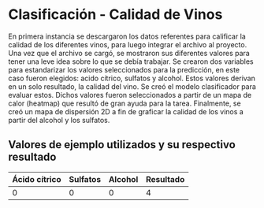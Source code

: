 # Clasificación - Calidad de Vinos
En primera instancia se descargaron los datos referentes para calificar la calidad de los
diferentes vinos, para luego integrar el archivo al proyecto. Una vez que el archivo se
cargó, se mostraron sus diferentes valores para tener una leve idea sobre lo que se debía
trabajar. Se crearon dos variables para estandarizar los valores seleccionados para la 
predicción, en este caso fueron elegidos: acido cítrico, sulfatos y alcohol. Estos valores
derivan en un solo resultado, la calidad del vino. Se creó el modelo clasificador
para evaluar estos. Dichos valores fueron seleccionados a partir de un mapa de calor
(heatmap) que resultó de gran ayuda para la tarea. Finalmente, se creó un mapa de dispersión
2D a fin de graficar la calidad de los vinos a partir del alcohol y los sulfatos.

## Valores de ejemplo utilizados y su respectivo resultado
Ácido cítrico | Sulfatos | Alcohol | Resultado
--- | --- | --- | ---
0 | 0 | 0 | 4
